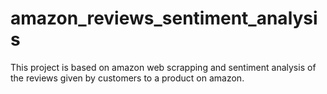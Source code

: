 # amazon_reviews_sentiment_analysis
This project is based on amazon web scrapping and sentiment analysis of the reviews given by customers to a product on amazon.
